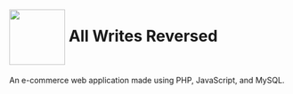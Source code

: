 # <img src="/images/AWRLogoNoBorder.ico" width="100" height="100" align="center">  All Writes Reversed  


An e-commerce web application made using PHP, JavaScript, and MySQL.

